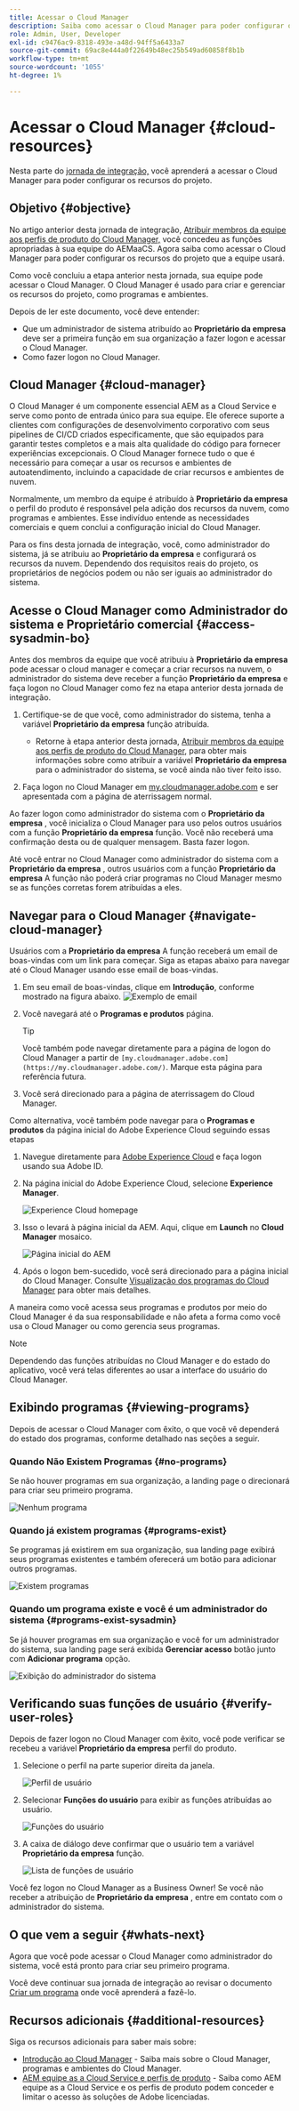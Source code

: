 ```yaml
---
title: Acessar o Cloud Manager
description: Saiba como acessar o Cloud Manager para poder configurar os recursos do projeto.
role: Admin, User, Developer
exl-id: c9476ac9-8318-493e-a48d-94ff5a6433a7
source-git-commit: 69ac8e444a0f22649b48ec25b549ad60858f8b1b
workflow-type: tm+mt
source-wordcount: '1055'
ht-degree: 1%

---
```


# Acessar o Cloud Manager {#cloud-resources}

Nesta parte do [jornada de integração,](overview.md) você aprenderá a acessar o Cloud Manager para poder configurar os recursos do projeto.

## Objetivo {#objective}

No artigo anterior desta jornada de integração, [Atribuir membros da equipe aos perfis de produto do Cloud Manager,](assign-profiles-cloud-manager.md) você concedeu as funções apropriadas à sua equipe do AEMaaCS. Agora saiba como acessar o Cloud Manager para poder configurar os recursos do projeto que a equipe usará.

Como você concluiu a etapa anterior nesta jornada, sua equipe pode acessar o Cloud Manager. O Cloud Manager é usado para criar e gerenciar os recursos do projeto, como programas e ambientes.

Depois de ler este documento, você deve entender:

* Que um administrador de sistema atribuído ao **Proprietário da empresa** deve ser a primeira função em sua organização a fazer logon e acessar o Cloud Manager.
* Como fazer logon no Cloud Manager.

## Cloud Manager {#cloud-manager}

O Cloud Manager é um componente essencial AEM as a Cloud Service e serve como ponto de entrada único para sua equipe. Ele oferece suporte a clientes com configurações de desenvolvimento corporativo com seus pipelines de CI/CD criados especificamente, que são equipados para garantir testes completos e a mais alta qualidade do código para fornecer experiências excepcionais. O Cloud Manager fornece tudo o que é necessário para começar a usar os recursos e ambientes de autoatendimento, incluindo a capacidade de criar recursos e ambientes de nuvem.

Normalmente, um membro da equipe é atribuído à **Proprietário da empresa** o perfil do produto é responsável pela adição dos recursos da nuvem, como programas e ambientes. Esse indivíduo entende as necessidades comerciais e quem conclui a configuração inicial do Cloud Manager.

Para os fins desta jornada de integração, você, como administrador do sistema, já se atribuiu ao **Proprietário da empresa** e configurará os recursos da nuvem. Dependendo dos requisitos reais do projeto, os proprietários de negócios podem ou não ser iguais ao administrador do sistema.

## Acesse o Cloud Manager como Administrador do sistema e Proprietário comercial {#access-sysadmin-bo}

Antes dos membros da equipe que você atribuiu à **Proprietário da empresa** pode acessar o cloud manager e começar a criar recursos na nuvem, o administrador do sistema deve receber a função **Proprietário da empresa** e faça logon no Cloud Manager como fez na etapa anterior desta jornada de integração.

1. Certifique-se de que você, como administrador do sistema, tenha a variável **Proprietário da empresa** função atribuída.

   * Retorne à etapa anterior desta jornada, [Atribuir membros da equipe aos perfis de produto do Cloud Manager,](assign-profiles-cloud-manager.md) para obter mais informações sobre como atribuir a variável **Proprietário da empresa** para o administrador do sistema, se você ainda não tiver feito isso.

1. Faça logon no Cloud Manager em [my.cloudmanager.adobe.com](https://my.cloudmanager.adobe.com/) e ser apresentada com a página de aterrissagem normal.

Ao fazer logon como administrador do sistema com o **Proprietário da empresa** , você inicializa o Cloud Manager para uso pelos outros usuários com a função **Proprietário da empresa** função. Você não receberá uma confirmação desta ou de qualquer mensagem. Basta fazer logon.

Até você entrar no Cloud Manager como administrador do sistema com a **Proprietário da empresa** , outros usuários com a função **Proprietário da empresa** A função não poderá criar programas no Cloud Manager mesmo se as funções corretas forem atribuídas a eles.

## Navegar para o Cloud Manager {#navigate-cloud-manager}

Usuários com a **Proprietário da empresa** A função receberá um email de boas-vindas com um link para começar. Siga as etapas abaixo para navegar até o Cloud Manager usando esse email de boas-vindas.

1. Em seu email de boas-vindas, clique em **Introdução**, conforme mostrado na figura abaixo.
   ![Exemplo de email](/help/journey-onboarding/assets/get-started-email.png)

1. Você navegará até o **Programas e produtos** página.

   >[!TIP]
   >
   >Você também pode navegar diretamente para a página de logon do Cloud Manager a partir de `[my.cloudmanager.adobe.com](https://my.cloudmanager.adobe.com/)`. Marque esta página para referência futura.

1. Você será direcionado para a página de aterrissagem do Cloud Manager.

Como alternativa, você também pode navegar para o **Programas e produtos** da página inicial do Adobe Experience Cloud seguindo essas etapas

1. Navegue diretamente para [Adobe Experience Cloud](https://experience.adobe.com) e faça logon usando sua Adobe ID.

1. Na página inicial do Adobe Experience Cloud, selecione **Experience Manager**.

   ![Experience Cloud homepage](/help/journey-onboarding/assets/setup-resources2.png)

1. Isso o levará à página inicial da AEM. Aqui, clique em **Launch** no **Cloud Manager** mosaico.

   ![Página inicial do AEM](/help/journey-onboarding/assets/setup-resources3.png)

1. Após o logon bem-sucedido, você será direcionado para a página inicial do Cloud Manager. Consulte [Visualização dos programas do Cloud Manager](#viewing-programs) para obter mais detalhes.

A maneira como você acessa seus programas e produtos por meio do Cloud Manager é da sua responsabilidade e não afeta a forma como você usa o Cloud Manager ou como gerencia seus programas.

>[!NOTE]
>
>Dependendo das funções atribuídas no Cloud Manager e do estado do aplicativo, você verá telas diferentes ao usar a interface do usuário do Cloud Manager.

## Exibindo programas {#viewing-programs}

Depois de acessar o Cloud Manager com êxito, o que você vê dependerá do estado dos programas, conforme detalhado nas seções a seguir.

### Quando Não Existem Programas {#no-programs}

Se não houver programas em sua organização, a landing page o direcionará para criar seu primeiro programa.

![Nenhum programa](/help/implementing/cloud-manager/getting-access-to-aem-in-cloud/assets/first_timelogin0.png)

### Quando já existem programas {#programs-exist}

Se programas já existirem em sua organização, sua landing page exibirá seus programas existentes e também oferecerá um botão para adicionar outros programas.

![Existem programas](/help/implementing/cloud-manager/getting-access-to-aem-in-cloud/assets/first_timelogin1.png)

### Quando um programa existe e você é um administrador do sistema {#programs-exist-sysadmin}

Se já houver programas em sua organização e você for um administrador do sistema, sua landing page será exibida **Gerenciar acesso** botão junto com **Adicionar programa** opção.

![Exibição do administrador do sistema](/help/implementing/cloud-manager/getting-access-to-aem-in-cloud/assets/admin-console-4.png)

## Verificando suas funções de usuário {#verify-user-roles}

Depois de fazer logon no Cloud Manager com êxito, você pode verificar se recebeu a variável **Proprietário da empresa** perfil do produto.

1. Selecione o perfil na parte superior direita da janela.

   ![Perfil de usuário](/help/journey-onboarding/assets/setup-resources5.png)

1. Selecionar **Funções do usuário** para exibir as funções atribuídas ao usuário.

   ![Funções do usuário](/help/journey-onboarding/assets/setup-resources6.png)

1. A caixa de diálogo deve confirmar que o usuário tem a variável **Proprietário da empresa** função.

   ![Lista de funções de usuário](/help/journey-onboarding/assets/setup-resources7.png)

Você fez logon no Cloud Manager as a Business Owner! Se você não receber a atribuição de **Proprietário da empresa** , entre em contato com o administrador do sistema.

## O que vem a seguir {#whats-next}

Agora que você pode acessar o Cloud Manager como administrador do sistema, você está pronto para criar seu primeiro programa.

Você deve continuar sua jornada de integração ao revisar o documento [Criar um programa](create-program.md) onde você aprenderá a fazê-lo.

## Recursos adicionais {#additional-resources}

Siga os recursos adicionais para saber mais sobre:

* [Introdução ao Cloud Manager](/help/onboarding/cloud-manager-introduction.md) - Saiba mais sobre o Cloud Manager, programas e ambientes do Cloud Manager.
* [AEM equipe as a Cloud Service e perfis de produto](/help/onboarding/aem-cs-team-product-profiles.md) - Saiba como AEM equipe as a Cloud Service e os perfis de produto podem conceder e limitar o acesso às soluções de Adobe licenciadas.
